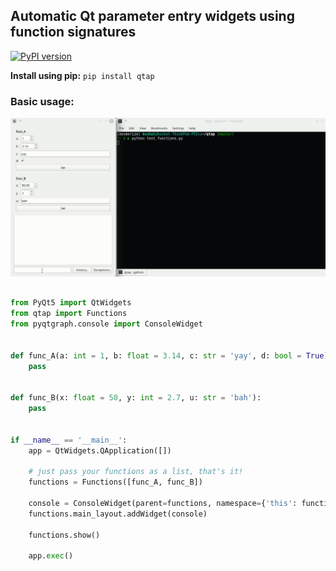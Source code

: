 ## Automatic Qt parameter entry widgets using function signatures
[![PyPI version](https://badge.fury.io/py/qtap.svg)](https://badge.fury.io/py/qtap)

**Install using pip:** ``pip install qtap``

### Basic usage:

![gui_gif](./docs/source/img.gif)

```python

from PyQt5 import QtWidgets
from qtap import Functions
from pyqtgraph.console import ConsoleWidget


def func_A(a: int = 1, b: float = 3.14, c: str = 'yay', d: bool = True):
    pass


def func_B(x: float = 50, y: int = 2.7, u: str = 'bah'):
    pass


if __name__ == '__main__':
    app = QtWidgets.QApplication([])
    
    # just pass your functions as a list, that's it!
    functions = Functions([func_A, func_B])

    console = ConsoleWidget(parent=functions, namespace={'this': functions})
    functions.main_layout.addWidget(console)

    functions.show()

    app.exec()
```
